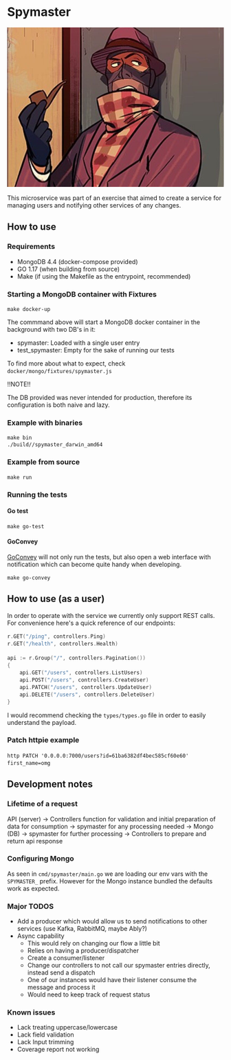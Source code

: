 # Spymaster

![spymaster.jpg](/spymaster.jpg)

This microservice was part of an exercise that aimed to create a service for managing users and notifying other services of any changes.

## How to use

### Requirements

* MongoDB 4.4 (docker-compose provided)
* GO 1.17 (when building from source)
* Make (if using the Makefile as the entrypoint, recommended)

### Starting a MongoDB container with Fixtures

```shell
make docker-up
```

The commmand above will start a MongoDB docker container in the background with two DB's in it:

* spymaster: Loaded with a single user entry
* test_spymaster: Empty for the sake of running our tests

To find more about what to expect, check `docker/mongo/fixtures/spymaster.js`

!!NOTE!!

The DB provided was never intended for production, therefore its configuration is both naive and lazy.

### Example with binaries

```shell
make bin
./build//spymaster_darwin_amd64
```

### Example from source

```shell
make run
```

### Running the tests

#### Go test

```shell
make go-test
```

#### GoConvey

[GoConvey](https://github.com/smartystreets/goconvey) will not only run the tests, but also open a web interface with notification which can become quite handy when developing.

```shell
make go-convey
```

## How to use (as a user)

In order to operate with the service we currently only support REST calls. For convenience here's a quick reference of our endpoints:

```go
r.GET("/ping", controllers.Ping)
r.GET("/health", controllers.Health)

api := r.Group("/", controllers.Pagination())
{
    api.GET("/users", controllers.ListUsers)
    api.POST("/users", controllers.CreateUser)
    api.PATCH("/users", controllers.UpdateUser)
    api.DELETE("/users", controllers.DeleteUser)
}
```

I would recommend checking the `types/types.go` file in order to easily understand the payload.

### Patch httpie example

`http PATCH '0.0.0.0:7000/users?id=61ba6382df4bec585cf60e60' first_name=omg`

## Development notes

### Lifetime of a request

API (server) -> Controllers function for validation and initial preparation of data for consumption -> spymaster for any processing needed -> Mongo (DB) -> spymaster for further processing -> Controllers to prepare and return api response

### Configuring Mongo

As seen in `cmd/spymaster/main.go` we are loading our env vars with the `SPYMASTER_` prefix. However for the Mongo instance bundled the defaults work as expected.

### Major TODOS

* Add a producer which would allow us to send notifications to other services (use Kafka, RabbitMQ, maybe Ably?)
* Async capability
  * This would rely on changing our flow a little bit
  * Relies on having a producer/dispatcher
  * Create a consumer/listener
  * Change our controllers to not call our spymaster entries directly, instead send a dispatch
  * One of our instances would have their listener consume the message and process it
  * Would need to keep track of request status

### Known issues

* Lack treating uppercase/lowercase
* Lack field validation
* Lack Input trimming
* Coverage report not working
